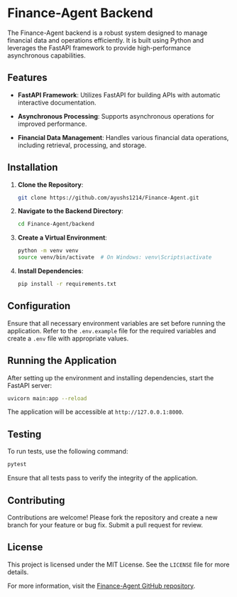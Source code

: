 # Finance-Agent Backend

The Finance-Agent backend is a robust system designed to manage financial data and operations efficiently. It is built using Python and leverages the FastAPI framework to provide high-performance asynchronous capabilities.

## Features

- **FastAPI Framework**: Utilizes FastAPI for building APIs with automatic interactive documentation.

- **Asynchronous Processing**: Supports asynchronous operations for improved performance.

- **Financial Data Management**: Handles various financial data operations, including retrieval, processing, and storage.

## Installation

1. **Clone the Repository**:

   ```bash
   git clone https://github.com/ayushs1214/Finance-Agent.git
   ```

2. **Navigate to the Backend Directory**:

   ```bash
   cd Finance-Agent/backend
   ```

3. **Create a Virtual Environment**:

   ```bash
   python -m venv venv
   source venv/bin/activate  # On Windows: venv\Scripts\activate
   ```

4. **Install Dependencies**:

   ```bash
   pip install -r requirements.txt
   ```

## Configuration

Ensure that all necessary environment variables are set before running the application. Refer to the `.env.example` file for the required variables and create a `.env` file with appropriate values.

## Running the Application

After setting up the environment and installing dependencies, start the FastAPI server:

```bash
uvicorn main:app --reload
```

The application will be accessible at `http://127.0.0.1:8000`.

## Testing

To run tests, use the following command:

```bash
pytest
```

Ensure that all tests pass to verify the integrity of the application.

## Contributing

Contributions are welcome! Please fork the repository and create a new branch for your feature or bug fix. Submit a pull request for review.

## License

This project is licensed under the MIT License. See the `LICENSE` file for more details.

For more information, visit the [Finance-Agent GitHub repository](https://github.com/ayushs1214/Finance-Agent). 